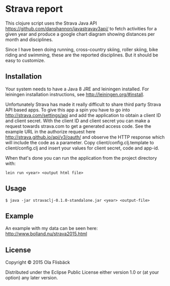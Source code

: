 # Strava report

This clojure script uses the Strava Java API https://github.com/danshannon/javastravav3api/ to fetch
activities for a given year and produce a google chart diagram showing distances per month and disciplines.

Since I have been doing running, cross-country skiing, roller skiing, bike riding and swimming, these are the reported disciplines. But it
should be easy to customize.

## Installation

Your system needs to have a Java 8 JRE and leiningen installed. For leiningen installation instructions, see http://leiningen.org/#install.

Unfortunately Strava has made it really difficult to share third party Strava API based apps. To give this app a spin you have to go into http://strava.com/settings/api and add the application to obtain a client ID and client secret. With the client ID and client secret you can make a request towards strava.com to get a generated access code. See the example URL in the authorize request here http://strava.github.io/api/v3/oauth/ and observe the HTTP response which will include the code as a parameter. Copy client/config.clj.template to client/config.clj and insert your values for client secret, code and app-id.

When that's done you can run the application from the project directory with:

    lein run <year> <output html file>

## Usage

    $ java -jar stravaclj-0.1.0-standalone.jar <year> <output-file>

## Example

An example with my data can be seen here: http://www.bolland.nu/strava2015.html

## License

Copyright © 2015 Ola Flisbäck

Distributed under the Eclipse Public License either version 1.0 or (at
your option) any later version.
